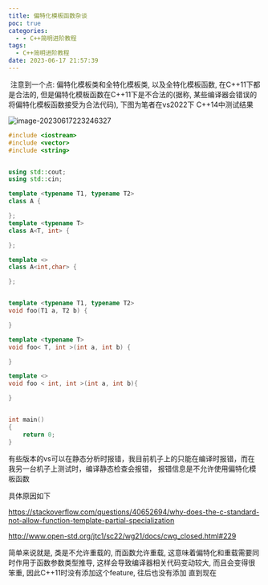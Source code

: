 ```yaml
---
title: 偏特化模板函数杂谈
poc: true
categories:
  - - C++简明进阶教程
tags:
  - C++简明进阶教程
date: 2023-06-17 21:57:39
---
```


​	注意到一个点: 偏特化模板类和全特化模板类, 以及全特化模板函数, 在C++11下都是合法的, 但是偏特化模板函数在C++11下是不合法的(据称, 某些编译器会错误的将偏特化模板函数接受为合法代码), 下图为笔者在vs2022下 C++14中测试结果



![image-20230617223246327](https://raw.githubusercontent.com/Valkierja/ALLPIC/main/img/202306172232774.png)



```cpp
#include <iostream>
#include <vector>
#include <string>


using std::cout;
using std::cin;

template <typename T1, typename T2>
class A {

};
template <typename T>
class A<T, int> {

};

template <>
class A<int,char> {

};


template <typename T1, typename T2>
void foo(T1 a, T2 b) {

}

template <typename T>
void foo< T, int >(int a, int b) {

}

template <>
void foo < int, int >(int a, int b){

}


int main()
{
	return 0;
}


```







有些版本的vs可以在静态分析时报错，我目前机子上的只能在编译时报错，而在我另一台机子上测试时，编译静态检查会报错， 报错信息是不允许使用偏特化模板函数

具体原因如下

https://stackoverflow.com/questions/40652694/why-does-the-c-standard-not-allow-function-template-partial-specialization

http://www.open-std.org/jtc1/sc22/wg21/docs/cwg_closed.html#229

简单来说就是, 类是不允许重载的, 而函数允许重载, 这意味着偏特化和重载需要同时作用于函数参数类型推导, 这样会导致编译器相关代码变动较大, 而且会变得很笨重, 因此C++11时没有添加这个feature, 往后也没有添加 直到现在

